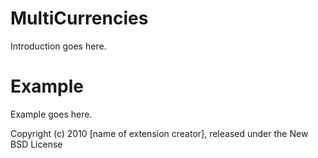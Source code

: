MultiCurrencies
===============

Introduction goes here.


Example
=======

Example goes here.


Copyright (c) 2010 [name of extension creator], released under the New BSD License
